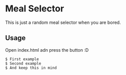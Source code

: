 # Meal Selector

This is just a random meal selector when you are bored.

## Usage

Open index.html adn press the button :D

```
$ First example
$ Second example
$ And keep this in mind
```
